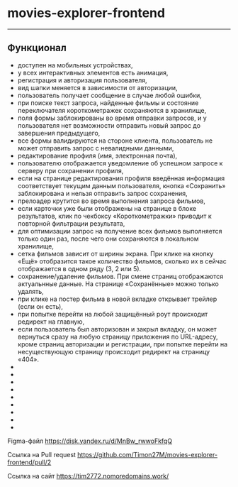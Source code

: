 # movies-explorer-frontend
-----------------------------------------------------------------------------------------
## Функционал
* доступен на мобильных устройствах,
* у всех интерактивных элементов есть анимация,
* регистрация и авторизация пользователя,
* вид шапки меняется в зависимости от авторизации,
* пользователь получает сообщение в случае любой ошибки,
* при поиске текст запроса, найденные фильмы и состояние переключателя короткометражек сохраняются в хранилище,
* поля формы заблокированы во время отправки запросов, и у пользователя нет возможности отправить новый запрос до завершения предыдущего,
* все формы валидируются на стороне клиента, пользователь не может отправить запрос с невалидными данными,
* редактирование профиля (имя, электронная почта),
* пользователю отображается уведомление об успешном запросе к серверу при сохранении профиля,
* если на странице редактирования профиля введённая информация соответствует текущим данным пользователя, кнопка «Сохранить» заблокирована и нельзя отправить запрос сохранения,
* прелоадер крутится во время выполнения запроса фильмов,
* если карточки уже были отображены на странице в блоке результатов, клик по чекбоксу «Короткометражки» приводит к повторной фильтрации результата,
* для оптимизации запрос на получение всех фильмов выполняется только один раз, после чего они сохраняются в локальном хранилище,
* сетка фильмов зависит от ширины экрана. При клике на кнопку «Ещё» отобразится такое количество фильмов, сколько их в сейчас отображается в одном ряду (3, 2 или 5).
* сохранение/удаление фильмов. При смене страниц отображаются актуальнные данные. На странице «Сохранённые» можно только удалять,
* при клике на постер фильма в новой вкладке открывает трейлер (если он есть),
* при попытке перейти на любой защищённый роут происходит редирект на главную,
* если пользователь был авторизован и закрыл вкладку, он может вернуться сразу на любую страницу приложения по URL-адресу, кроме страниц авторизации и регистрации,
при попытке перейти на несуществующую страницу происходит редирект на страницу «404».
*
*
*
*
*
*
*
*
*


Figma-файл https://disk.yandex.ru/d/MnBw_rwwoFkfqQ

Ссылка на Pull request https://github.com/Timon27M/movies-explorer-frontend/pull/2

Ссылка на сайт https://tim2772.nomoredomains.work/

